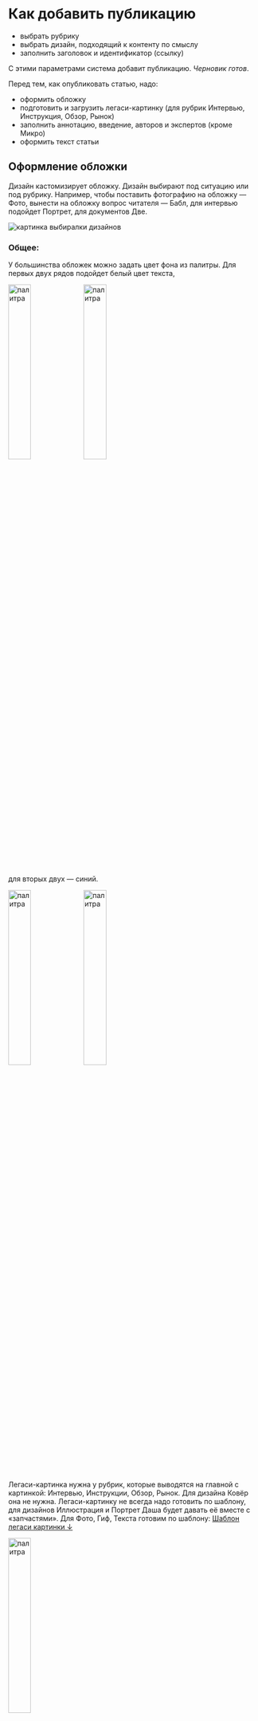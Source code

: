 # Как добавить публикацию
- выбрать рубрику
- выбрать дизайн, подходящий к контенту по смыслу
- заполнить заголовок и идентификатор (ссылку)

С этими параметрами система добавит публикацию. *Черновик готов*.

Перед тем, как опубликовать статью, надо:
- оформить обложку
- подготовить и загрузить легаси-картинку (для рубрик Интервью, Инструкция, Обзор, Рынок)
- заполнить аннотацию, введение, авторов и экспертов (кроме Микро)
- оформить текст статьи

## Оформление обложки

Дизайн кастомизирует обложку. Дизайн выбирают под ситуацию или под рубрику. Например, чтобы поставить фотографию на обложку — Фото, вынести на обложку вопрос читателя — Бабл, для интервью подойдет Портрет, для документов Две.

![картинка выбиралки дизайнов](pics/design-select.png)

### Общее:

У большинства обложек можно задать цвет фона из палитры. Для первых двух рядов подойдет белый цвет текста, 

<img src="pics/palette-1.png" alt="палитра" width="30%"><img src="pics/text-select-2.png" alt="палитра" width="30%">

для вторых двух — синий.

<img src="pics/palette-2.png" alt="палитра" width="30%"><img src="pics/text-select-1.png" alt="палитра" width="30%">

Легаси-картинка нужна у рубрик, которые выводятся на главной с картинкой: Интервью, Инструкции, Обзор, Рынок. Для дизайна Ковёр она не нужна.
Легаси-картинку не всегда надо готовить по шаблону, для дизайнов Иллюстрация и Портрет Даша будет давать её вместе с «запчастями». Для Фото, Гиф, Текста готовим по шаблону: [Шаблон легаси картинки ↓](https://yadi.sk/i/if2w0sVjxRxjnw)

<img src="pics/legacy-button.png" alt="палитра" width="30%">

У всех статей саммари опционально, включается галочкой.

<img src="pics/summary.png" alt="саммари" width="30%">

У всех дизайнов кроме Пустого сниппеты формируются автоматически.

<br>

### Особенности дизайнов:

#### Ковёр 

Картинка занимает всю обложку, все старые картинки 2500x1000 подходят.

#### Текст 

Без картинки. 

#### Иллюстрация 

Картинка с прозрачным фоном в формате png. 

<img src="pics/padding-1.png" alt="Иллюстрация" width="30%"><img src="pics/checkbox-padding-2.png" alt="чекбокс" width="30%">

Если картинка зарезается краями обложки, галочку «с полями» надо убрать.

<img src="pics/padding-2.png" alt="Иллюстрация" width="30%"><img src="pics/checkbox-padding-1.png" alt="чекбокс" width="30%">

#### Фото 

У загруженной фотографии настраивается форма овала для того чтобы лучше показать объекты на фото.

<img src="pics/photo-mask.png" alt="маски овалы" width="50%">

#### Портрет 

Загружаем две картинки: фон 2500x1000 и портрет с прозрачным фоном.

#### Микро 

Компактный дизайн для быстрых публикаций — без авторов и экспертов, введения и картинки на обложке.

#### Пустой

Дизайн для экспериментов, если надо начать статью сразу с текста, без обложки.

![pics/Screenshot_2019-09-09_at_12.26.01.png](pics/Screenshot_2019-09-09_at_12.26.01.png)

В пустом дизайне заранее есть вёрстка для шапки. С местом под картинку `.cover-image`, заголовком `h1`, аннотацией `.annotation` и введением `.publication-intro`. 

Внутри`.publication-intro` есть модуль `@blade(authors_and_experts)` , который добавляет блок авторов и экспертов. Авторы и эксперты заполняются в админке как обычно.

```jade
.top
  .cover-image

    .tint
  .text
    h1 Заголовок пустого формата
    .annotation
      p Здесь аннотация пустого формата
    @blade(socials)
.publication-intro
  p Введение для статьи. Такое длинющее, на всю ширину
  @blade(authors_and_experts)
```

Текст из полей «заголовок» и «аннотация» попадет в мета текст. Чтобы заголовок и аннотация появились в статье, их надо заполнить вручную внутрь `h1` и `.annotation`.

![pics/Screenshot_2019-09-13_at_16.18.56.png](pics/Screenshot_2019-09-13_at_16.18.56.png)

Для того, чтобы поставить обложку, загрузите ее как обычную картинку внутрь `.cover-image` . И добавьте к верхнему тегу `.top` тег `.white`, это перекрасит текст на обложке в белый цвет.

```jade
.top.white
  .cover-image
    [IMG name="analysis1.jpg"]
    .tint
  .text
    h1 Заголовок пустого формата
    .annotation
      p Здесь аннотация пустого формата
    @blade(socials)
.publication-intro
  p Введение для статьи. Такое длинющее, на всю ширину
  @blade(authors_and_experts)
```

Если обложка и введение не нужны, удалите предзаполненную верстку — статья начнется сразу с текста.


<br>


# Оформление текста

- [Оформление функциональных блоков](#оформление-функциональных-блоков)
- [Ссылки](#ссылки)
- [Абстрактные стили оформления](#абстрактные-стили-оформления)
- [«Короче»](#короче)
- [Настройка фона публикации](#настройка-фона-публикации)
- [Запретить перенос строки](#Запретить-перенос-строки)
- [Оформление иллюстраций и видео](#Оформление-иллюстраций)
- [Тесты-Квизы](#Тесты-Квизы)
  - [Тест «Какой ты…»](#тест-какой-ты)
  - [Тест «Насколько ты…»](#тест-насколько-ты)
- [Виджеты](#Виджеты)
  - [Блок с рекламой](#Блок-с-рекламой)
  - [Голосовалка](#Голосовалка)
  - [Банковская форма](#Банковская-форма)
  - [Ползунок](#Ползунок)
- [Комментарии](#Комментарии)
- [Шаринг](#Шаринг)


## Оформление функциональных блоков

### Заголовки

```jade
h2 О чем говорит ограничение ответственности

p Если партнер настаивает на ограничении ответственности в договоре, для компании это может быть сигналом. Например, она заключает с поставщиком договор на миллион, а он настаивает на ответственности в десять тысяч рублей. Возможно, стоит проверить отзывы об этом поставщике. Вдруг он часто срывает сроки или резко прекращает сотрудничество.

h3 Какие исключения

p Компания может ограничить свою ответственность, если работает по агентскому или инвестиционному договору. Это те случаи, когда компания не сама оказывает услуги или поставляет товары, а зависит от других компаний
```

![pics/Untitled.png](pics/Untitled.png)

В качестве альтернативы h2 можно использовать h6, они выглядят одинаково, но h6 не идёт в скролл-навигацию (которая в правом углу). Это когда заголовков слишком много.

<br>

### Пример

```jade
p.example Кофейня «Бублик» заключает договор с хлебозаводом на поставку круассанов на 2 млн в год. Ограничение ответственности по договору — 10 000 рублей.
```

![pics/Untitled.png](pics/Untitled-2.png)

<br>

### Цитата

```jade
p.cite По сути компания должна заранее предупредить партнера, что не сможет исполнять договор. Например, поставщик бубликов из примера должен был заранее сообщить, что закрывает производство бубликов.
```

![pics/Untitled.png](pics/Untitled-3.png)

<br>

### Слова читателя

```jade
p Александр Хорошев

.speech-bubble
  p Зависит от ситуации. Вообще, у нас не принято не повышать зарплату, не просить о ее повышении. Что странно, ведь квалификация работников растет. Если разница небольшая, может дело в том, что сотруднику тупо не хватает денег. Можно оговорить рост з/п, в сочетании с повышением ответственности. Если денег предлагают ощутимо больше, ну значит, сотрудник перерос вашу конторку. Селяви, это частое явление. Растите быстрее.
  p А бывает еще так, что предложили больше — и слава богу. Потому что с определенным работником бывает так, что и платить больше ты ему не можешь (может, не нарабатывает он, или, может, работа именно у тебя не дает ему возможности раскрыться), и уволить жалко. Тогда такая ситуация только на руку работодателю.
```

![pics/Untitled.png](pics/Untitled-4.png)




<br>

## Ссылки

### Царская ссылка на свою статью

```jade
.banner-image
  [IMG name="Mb_detskiy-center-inst-4.png"]
a.banner.self-link.orange(href="/all/assessment")
  .caption Читать в «Деле»
  h6 Как проходить спецоценку труда
```

![pics/Screenshot2018-11-23at10.38.04.png](pics/Screenshot2018-11-23at10.38.04.png)

Некадрированные картинки из статей без фона лежат [в яндекс диске](https://yadi.sk/d/Jc5BcbG0IDFIgg)

Картинку для царской ссылки предварительно надо подготовить в пропорциях 3:2. Файл с заготовкой для кадрирования: 

[self-link-images.psd](templates/self-link-images.psd)

Кадрированные картинки [в яндекс диске](https://yadi.sk/d/4pnhEEsIVZ8wXw) (можно сразу брать для вёрстки)

Фон берем с обложки статьи, на которую ссылаемся. Тег после `a.banner.self-link`  (в примере выше — `.orange`) заменяет цвет фона:

<img src="pics/2018-11-2012.23.20.jpg" alt="предустановленные цвета" width="50%">

<br>

### Ссылка в тексте

```jade
p #[a(href='https://www.nalog.ru/rn77/') О налоге на имущество организаций] 
// важно, чтобы после скобки был пробел ↑
на сайте ФНС
```

```jade
p <a href='https://www.nalog.ru/rn77/'>О налоге на имущество организаций</a> на сайте ФНС
```

со счетчиками:

```jade
p <a href='https://www.nalog.ru/rn77/' data-goal-click="article-all-1">О налоге на имущество организаций</a> на сайте ФНС
```

<br>

### Ссылка на свою статью в тексте

```jade
Мы написали об этом #[a(href='/all/open/') инструкцию].
//   важно, чтобы после скобки был пробел ↑
```

```jade
Мы написали об этом <a href='/all/open/'>инструкцию</a>.
```

Ссылка на статью должна быть *локальной* (то есть, убираем из ссылки `https://delo.modulbank.ru`)

![pics/ScreenShot2018-08-09at22.05.16.png](pics/ScreenShot2018-08-09at22.05.16.png)

<br>

### Ссылка-кнопка

```jade
p
  a.button-link(href='http://kad.arbitr.ru/Card/0d222f42-991e-4636-9997-6eab45d06d82') Судебное дело
```

![pics/Screenshot2019-01-18at11.52.04.png](pics/Screenshot2019-01-18at11.52.04.png)




<br>

## Абстрактные стили оформления

Это когда стиль описывает визуальное оформление, а не функцию. Как его применять, решает автор

### Сноска

Ставится *перед* блоком, с которым должна выравниваться по вертикали

```jade
p.note Возмещение убытков — в статье 15 Гражданского кодекса

p Под убытками тут понимают реальный ущерб и упущенную выгоду. Реальный ущерб возникает, когда повредили или потеряли имущество. Упущенная выгода — доходы, которые компания могла бы получить, если бы обе стороны исполнили обязательства. Могла получить, но не получила.
```

![pics/Untitled.png](pics/Untitled-5.png)

<br>

### Сноска с несколькими предложениями

Ставится *перед* блоком, с которым должна выравниваться по вертикали

```jade
.note
  p <strong> Налоговая выгода — уменьшение налогов:</strong> вычеты, налоговые каникулы, уменьшение доходов на расходы на упрощенке.
  p <strong> Необоснованная налоговая выгода</strong> — незаконное уменьшение налогов: фиктивные расходы, работа с фирмами-однодневками.
```

![pics/ScreenShot2018-08-09at21.44.57.png](pics/ScreenShot2018-08-09at21.44.57.png)

<br>

### Цифра и подпись

Ставится *перед* блоком, с которым должна выравниваться по вертикали

```jade
.note
  .figure 500 рублей
  .caption в час стоило первое помещение школы танцев Анастасии
```

![pics/Untitled.png](pics/Untitled-6.png)

<br>

### Несколько ссылок в одной сноске

Ставится *перед* блоком, с которым должна выравниваться по вертикали

```jade
.note
  p #[a(href='http://www.consultant.ru') Статья 346.45 Налогового кодекса об условиях действия патента]
  p #[a(href='https://.kontur.ru') Письмо Минфина о перерасчете стоимости патента от 24.02.2016]
  p #[a(href='https://normativ.kontur.ru/document?moduleId=1&documentId=275693') Письмо Минфина о перерасчете стоимости патента от 25.05.2016]
```

![pics/ScreenShot2018-08-09at22.00.36.png](pics/ScreenShot2018-08-09at22.00.36.png)

<br>

### Ссылка c фотографией в сноске

Ставится *перед* блоком, с которым должна выравниваться по вертикали

```jade
.note
  a(href="https://docs.google.com/document/d/1xfkKupBuUSpgbL2qKtPhpzAv7QZ8mpu4pPb_e96eY9w/edit")
    [IMG name="2429-2-1-411.png"]
    Акт осмотра от эксперта статьи
```

![pics/ScreenShot2018-08-09at21.02.24.png](pics/ScreenShot2018-08-09at21.02.24.png)

<br>

### Ссылка на свою статью с картинкой

Ставится *перед* блоком, с которым должна выравниваться по вертикали

```jade
a.note.self-link(href="/all/martenity-pay")
  [IMG name="1900-2-1.png"]
  p Как ИП получить декретные
```

Ссылка должна быть *локальной*

![pics/ScreenShot2018-08-09at20.59.25.png](pics/ScreenShot2018-08-09at20.59.25.png)

<br>

### Ссылка на свою статью без картинки

Ставится *перед* блоком, с которым должна выравниваться по вертикали

```jade
a.note.self-link(href="/all/dependent") 
  p Когда налоговая подозревает взаимозависимость в «Деле»
```

Ссылка должна быть *локальной*

![pics/ScreenShot2018-08-09at21.09.42.png](pics/ScreenShot2018-08-09at21.09.42.png)

<br>

### Ярлык «Шаг»

```jade
h2 
  span.step Шаг 1.
  span  Провести собрание участников
//     ↑ дополнительный пробел
```

![pics/Screenshot2019-01-18at12.11.30.png](pics/Screenshot2019-01-18at12.11.30.png)

Вместо «шага» можно поставить любое слово. Перед заголовком нужен дополнительный пробел, чтобы в содержании справа не слиплись слова: «Шаг 1Провести».

Если боковой навигации не видно, надо немного уменьшить масштаб страницы с помощью `Cmd -`

<br>

### Еще статьи

```jade
.plate
  .columns
    .narrow-column
      p Статьи «Дела», чтобы избежать штрафов
    .wide-column
      p #[a(href='/all/fas')<strong>Что нельзя рекламировать</strong>]
      p #[a(href='/all/govorit_o_konkurentah')<strong>Чего нельзя говорить о конкурентах</strong>]
      p #[a(href='/all/sms')<strong>Как рассылать смс без штрафа</strong>]
```

![pics/Screenshot2019-01-18at12.00.15.png](pics/Screenshot2019-01-18at12.00.15.png)

<br>

### Маркер

```
p Под убытками тут понимают реальный ущерб и упущенную выгоду. <span class="marker">Реальный ущерб возникает, когда повредили или потеряли имущество.</span> Упущенная выгода — доходы, которые компания могла бы получить, если бы обе стороны исполнили обязательства. Могла получить, но не получила.
```

![pics/Untitled.png](pics/Untitled-7.png)

<br>

### Плашка

```
.plate
  p В договоре с «Легионом» было ограничение ответственности. Но суд посчитал этот пункт ничтожным, и «Легиону» пришлось выплатить полный ущерб.
```

![pics/Untitled.png](pics/Untitled-8.png)

<br>

### Колонки (без выравнивания текста между колонками)

```
.columns
  .column
    h5 Подозрительно
    p Компании работают в одной сфере, но делят участки. Одна делает каркас мебели, другая — натягивает на каркас ткань.
    p Компании работают в одном здании. Всю аренду оплачивает одна из компаний.
  .column 
    h5 Внушает доверие
    p У каждой компании свой договор на аренду.
    p Компании работают в одной сфере, но с разными процессами. Одна — производит новую мебель, другая — ремонтирует старую.
```

![pics/ScreenShot2018-08-09at21.52.24.png](pics/ScreenShot2018-08-09at21.52.24.png)

<br>

### Таблица

Две колонки

```
.table
  .th
    .td
      h5 Что делает ЦРМ
    .td
      h5 Примеры
  .tr
    .td
      p Накапливает информацию о клиенте
    .td
      p Записывает имя клиента, день рождения, частоту обращений, что покупает и на какие суммы, почему отказывается.
      p Знает всё, что хотел и спрашивал клиент вчера и два года назад.
  .tr
    .td
      p Помогает с продажами
    .td
      p Собирает вопросы клиента из письма.
      p Напоминает сотрудникам о задаче: что сделать, кому, когда и для кого.
      p Напоминает клиенту об оплате.
      p Готовит форму оплаты, которую можно поставить на лендинг за минуту.
      p Показывает складские остатки.
```

![pics/Untitled.png](pics/Untitled-9.png)

Три колонки

```
.table.three-columns
  .th
    .td
      h5 Первая
    .td
      h5 Вторая
    .td
      h5 Третья
  .tr
    .td
      p Накапливает информацию о клиенте
    .td
      p Записывает имя клиента, день рождения, частоту обращений, что покупает и на какие суммы, почему отказывается.
    .td
      p Знает всё, что хотел и спрашивал клиент вчера и два года назад.

```

<br>

### Списки

Ненумерованный

```
p По закону ликвидация занимает четыре месяца. Если кратко, процедура такая:
ul
  li участники принимают решение о ликвидации и назначают ликвидационную комиссию;
  li составляют протокол собрания с решением о ликвидации и уведомление о ликвидации по форме Р15001;
  li в течение трех дней после решения сообщают в регистрирующую налоговую о ликвидации, отдают протокол и уведомление;
  li через пять дней налоговая выдает лист о том, что сделала запись в реестр юридических лиц, и компания начинает процесс ликвидации;
  li компания публикует запись о ликвидации в «Вестнике государственной регистрации»;
```

![pics/ScreenShot2018-08-09at21.14.04.png](pics/ScreenShot2018-08-09at21.14.04.png)

Нумерованный

```
ol
  li сумму инвестиций,
  li сроки траншей,
  li в каком виде будет оформлен транш — заем или уставной капитал.
  Если заем, то инвестору это удобно, а у бизнеса будет обязательство;
  li планы;
  li периодичность встреч и сферы ответственности.
```

![pics/Untitled.png](pics/Untitled-10.png)

Диалог:

```jade
.dialog
  p — Геннадий, я хочу платить аренду безналично. Как нам перейти на
  безналичный расчет?
  p — Хммм. Ну мне это неудобно.
  p — Понимаю. Но, к сожалению, мне теперь неудобно платить наличными.
```




<br>

## «Короче»

Добавляется в специальный "Саммари" раздел в конце редактора

![pics/ScreenShot2018-08-09at22.10.48.png](pics/ScreenShot2018-08-09at22.10.48.png)

```jade
h5 Короче
.columns
  .column
    h4 Кто может оформить вычет
    p ИП на ЕНВД или патентной системе. ООО оформить вычет не могут. ИП на ОСНО, УСН или ЕСХН тоже не смогут получить вычет
  .column
    h4 Какие документы подать для вычета
    p На патенте: заявление по форме Минфина или в произвольной форме.
    p На ЕНВД: декларацию по итогам квартала по рекомендованной налоговой форме. В декларацию вписать нужно вписать расходы на кассу и налог, уменьшенный на стоимость кассы.

h4.figure 18 000 ₽
p размер вычета за одну кассу.
```

![pics/ScreenShot2018-08-09at22.12.29.png](pics/ScreenShot2018-08-09at22.12.29.png)

<br>

### Саммари для интервью. Описание с заголовком

```jade
h5 Коротко
.columns
  .column
    p Бизнес
    h4 Сбор и сортировка пластиковых отходов
  .column
    p Территория
    h4 Москва
  .column
    p Год создания
    h4 2018
  .column
    p Расходы на запуск
    h4 8 млн рублей
```

![pics/Screenshot_2019-10-17_at_17.41.36.png](pics/Screenshot_2019-10-17_at_17.41.36.png)

<br>

### Заголовок (цифра) с описанием

в таких случаях `p` заменяем на `.caption`, чтобы отступ между заголовком и текстом был меньше

```jade
h5 Коротко
.columns
  .column
    h4 1000
    .caption пациентов в год
  .column
    h4 250
    .caption сотрудников
  .column
    h4 2
    .caption корпуса
  .column
    h4 100
    .caption мест для пациентов
  .column
    h4 40-300 тысяч рублей
    .caption зарплаты
```

![pics/Screenshot_2019-10-16_at_15.32.28.png](pics/Screenshot_2019-10-16_at_15.32.28.png)




<br>

## Настройка фона публикации

![pics/Screenshot_2019-11-22_at_15.17.56.png](pics/Screenshot_2019-11-22_at_15.17.56.png)

Чекбокс «Тёмная тема» инвертирует весь текст в белый вне серого блока и красит фон сайта в чёрный. 

Чёрный можно поменять на другой в поле «Цвет». Поле принимает цвет в hex-формате: `#2c372c`. 

Чтобы поставить картинку на фон, загрузите ее как обычно, а потом скопируйте в поле «Изображение» имя картинки (внутри кавычек):

```jade
[IMG name="elka.jpg"]
```

![pics/Screenshot_2019-11-22_at_15.24.44.png](pics/Screenshot_2019-11-22_at_15.24.44.png)

Если используете картинку, подбирайте цвет фона близким к цвету картинки, чтобы «заменить» ее, пока она грузится.

![pics/Screenshot_2019-11-22_at_15.25.18.png](pics/Screenshot_2019-11-22_at_15.25.18.png)




<br>

## Запретить перенос строки

чтобы части числа и рубли не отрывались друг от друга, заворачивайте в <nobr>, вот так:

```jade
Всего он украл на <nobr>200 000 рублей</nobr>
```

и тогда все части «слова» `200 000 рублей` будут целиком переносится на следующую строку




<br>

## Оформление иллюстраций

![pics/Untitled.png](pics/Untitled-11.png)

Чтобы вставить иллюстрацию в текст, можно нажать на иконку и выбрать файл, а можно просто перетащить его прямо в редактор. Появится такая строчка:

```jade
[IMG name="filename.png"]
```

Где стоит эта строчка, там изображение и появится. Если строчка потерялась, можно кликнуть в иконку загруженного файла, и она вставится снова.

<br>

### Картинка с подписью

```jade
.image
  [IMG name="2390-2-1-fajzulenovaimage3.png"]
  .caption Все преподаватели школы в новом помещении на Лубянке
```

![pics/Untitled.png](pics/Untitled-12.png)

<br>

### Картинки меньшей ширины (75%, 50%, 25%, 10%):

```jade
.image.reduced-width
  [IMG name="filename.png"]

.image.half-width
  [IMG name="filename.png"] 

.image.small-width
  [IMG name="filename.png"]

.image.icon-width
  [IMG name="filename.png"]
```

**Стандартная ширина (100%)**

![pics/ScreenShot2018-08-09at21.24.47.png](pics/ScreenShot2018-08-09at21.24.47.png)

**.image.reduced-width (75%)**

![pics/ScreenShot2018-08-09at21.24.33.png](pics/ScreenShot2018-08-09at21.24.33.png)

**.image.half-width (50%)**

![pics/ScreenShot2018-08-09at21.24.21.png](pics/ScreenShot2018-08-09at21.24.21.png)

**.image.small-width (25%)**

![pics/ScreenShot2018-08-09at21.24.10.png](pics/ScreenShot2018-08-09at21.24.10.png)

**.image.icon-width (10%)**

![pics/ScreenShot2018-08-09at21.23.53.png](pics/ScreenShot2018-08-09at21.23.53.png)


*у галереи и картинки есть мега ширина для больших картинок. занимает текстовую колонку и боковую колонку справа*
```
.image.full-width
```

<br>

### Картинки в две колонки

```jade
.image
  .columns
    .column
      [IMG name="7-survilo-1.jpg"]
    .column
      [IMG name="7-survilo-2.jpg"]
  .caption Ольга Лаврентьева рассказывает в романе историю своей бабушки, которая прошла войну и пережила блокаду Ленинграда
```

![pics/Screenshot_2019-10-16_at_15.27.01.png](pics/Screenshot_2019-10-16_at_15.27.01.png)

<br>

### Галерея

```jade
.fotorama
  [IMG name="image-1.jpg"]
  [IMG name="image-2.jpg"]
  [IMG name="image-3.jpg"]
```

![pics/Screenshot_2019-11-26_at_21.11.04.png](pics/Screenshot_2019-11-26_at_21.11.04.png)

чтобы настроить ширину, впишите значение в процентах(75% для `reduced-width`, 50% для `half-width`)

```jade
.fotorama(data-width="75%")
```

<br>

Чтобы добавить подписи к каждой картинке, надо вставить картинки по-другому. Скопировать их `name` 

```jade
[IMG name="kitty.jpg"]
```

и вставить вместо многоточия. Описание добавить внутрь `data-caption`.

```jade
img(src="/storage/publication-images/..." data-caption="...")
```

Получится такая конструкция

```jade
.fotorama
  img(src="/storage/publication-images/kitty.jpg" data-caption="Котик ест блинчики")
  img(src="/storage/publication-images/kitty-2.jpg" data-caption="Если денег нет совсем, можно выучиться на священника и получить свой приход. Правда, бизнес этот так себе: дорогие иконы, маленькая выручка и тяжелая работа без пенсий и выходных.")
```

<br>


Вот это всё комбинируется, например так:

```jade
p У меня даже мысли такой не было. Ты первая, кто задает мне такой вопрос.

.plate
  p Мне было 18, и я не думала, что что-то не получится. Я не знала, что
  бывают сложности. Мне нужно было заработать пять тысяч рублей, я думала:
  «Надо пойти по району, расклеить объявления о школе, и клиенты придут».

  .note
    .figure 500 рублей
    .caption в час стоило первое помещение школы танцев Анастасии
  
  p Я обратилась в какую-то контору на Войковской, там мне сделали
  позорный дизайн объявлений: ярко-желтая бумага, черные надписи, какая-то
  танцующая пара из фотобанка. Тираж был тысяча листовок.

  .image
    [IMG name="2390-2-1-fajzulenovaimage3.png"]
    .caption Все преподаватели школы в новом помещении на Лубянке

  p В этом не было ничего плохого, но инвесторы стали чаще приезжать
  в «Касабланку», интересоваться, общаться с персоналом. Мне это не 
  нравилось, да и мы так не договаривались с самого начала.
```

![pics/Untitled.png](pics/Untitled-13.png)

<br>

### Видео

```
[VIDEO id="https://youtu.be/y-wL4dnBY2I"]
```

Где стоит эта строчка, там видео и появится. Если видео из внешнего ресурса, то используем глобальную ссылку на видео.

![pics/ScreenShot2018-08-09at21.01.47.png](pics/ScreenShot2018-08-09at21.01.47.png)




<br>

## Тесты-Квизы

Разметка тестов похожа. Механику и внешний вид изменяют модификаторы `.true-false`, `.no-image`

```jade
.quiz // без модификатора, «Какой ты»

.quiz.no-image // тест без картинок

.quiz.true-false // тест «Насколько ты»

.quiz.custom // без обертки кнопок, добавления кнопки «дальше» и без вставки цифры результатов в true-false
```

Можно использовать два модификатора сразу:

```jade
.quiz.true-false.no-image // тест «Насколько ты» без картинок
```

Различия:

- У теста «насколько ты» `value` кнопок меняется на числа, 0 — нет, 1 — да,
- в кнопках добавляется пояснение к ответу `.caption`,
- в результатах `data-result-value` меняется на числа вместо букв, цифры 5/5 вставляются автоматически.

<br>

### Тест «Какой ты…»

**Механика:**

Читатель отвечает на вопросы, за каждый тип ответа набирает баллы. Побеждает тип ответа с большим количеством баллов.

Неправильных ответов нет.

Количество результатов равно количеству вариантов ответа.

**Пример:**

Ответы: A, B, C ,D.

Больше всего A`(value="a")` — показываем A`(data-result-value="a")`. Больше всего B — B.

Если два типа ответов набирают одинаковое количество баллов, то случайно выбираем, какой из них показать. A и B одинаково — выбираем случайно между A и B, B и C — между B и C.

Если у трёх и более результатов одинаковое количество баллов, то показываем случайный результат из A, B, C, D.

```jade
noindex
  .quiz
    .question
      [IMG name="1-nastroenie-1.jpg"]
      p Как настроение?
      .answers
        button(value="a") Отлично! Чувствую бодрость и воодушевление!
        button(value="b") Да неплохо вроде, и день проходит нормально
        button(value="c") Мною движет гнев! Никто ничего нормально не может сделать без меня!!!
        button(value="d") Позитив окутывает меня, как облако успеха
        button(value="e") Да чет так себе, вообще не очень
        button(value="f") Некогда! Отстаньте!
    .question
      [IMG name="1-nastroenie-1.jpg"]
      p Как настроение?
      .answers
        button(value="a") Отлично! Чувствую бодрость и воодушевление!
        button(value="b") Да неплохо вроде, и день проходит нормально
        button(value="c") Мною движет гнев! Никто ничего нормально не может сделать без меня!!!
        button(value="d") Позитив окутывает меня, как облако успеха
        button(value="e") Да чет так себе, вообще не очень
        button(value="f") Некогда! Отстаньте!
  
    .result(data-result-value="a")
      .snippet
        [IMG name="trudyaga-snippet.png"]
      .caption
        h4 Вы — неутомимый трудяга
        p Вы работаете днем и ночью, а во сне придумываете как увеличить прибыль и уменьшить расходы. Коллеги равняются на вас, а сотрудники умоляют о передышке. Не забывайте отдыхать!
        @blade(questions_socials)
      .image
        [IMG name="trudyaga.png"]
    .result(data-result-value="b")
      .snippet
        [IMG name="trudyaga-snippet.png"]
      .caption
        h4 Вы — неутомимый трудяга
        p Вы работаете днем и ночью, а во сне придумываете как увеличить прибыль и уменьшить расходы. Коллеги равняются на вас, а сотрудники умоляют о передышке. Не забывайте отдыхать!
        @blade(questions_socials)
      .image
        [IMG name="trudyaga.png"]
```

![pics/Screenshot_2019-10-17_at_17.36.34.png](pics/Screenshot_2019-10-17_at_17.36.34.png)
*вариация теста с картинкой к каждому вопросу*

Картинка в «результате» занимает 60% ширины. В вёрстке она прилипает к правому нижнему углу, поэтому зарезать можно снизу и справа. Или ставить объект по центру области картинки. Размер 1360×1240

![pics/Screenshot_2020-03-10_at_13.43.48.png](pics/Screenshot_2020-03-10_at_13.43.48.png)

[Шаблон картинки для «результата» ↓](templates/quiz-result-pic.psd)

<br>

### Тест «Насколько ты…»

**Механика:**

Читатель отвечает на вопросы, за каждый *правильный* ответ получает один балл. После каждого ответа показываем, правильный или неправильный был ответ. Максимальное количество очков равно количеству вопросов.

Есть неправильные ответы.

Результатов больше чем вопросов на одну штуку (плюс результат за 0 очков).

**Пример:**

5 вопросов, ответы: A(0), B(0), C(1), D(0). (`value="0"` — неправильный, `value="1"` — правильный). У кнопок добавляется текст (`.caption`), который появится после нажатия: пояснение, правильный или неправильный ответ. 

```jade
button(value="1") 
  p Текст на кнопке
  .caption Дополнительный текст
```

Если читатель набрал 3 балла, показываем результат 3/5 — `data-result-value="3"`. Если набрал 0 — 0/5 `data-result-value="0"`.

Ниже пример теста без картинок к вопросам:

```jade
noindex
  .quiz.no-image.true-false
    .question
      p Давайте начнем с легкого. Что такое «яйцебитня»?
      .answers
        button(value="1") 
          p Ой, это очевидно. Эта комната, где разбивают яйца!
          .caption Угадали! Правда, это целых три комнаты: одна для хранения яиц, вторая для мойки, третья — для приготовления яичной массы
        button(value="0") 
          p Да вы сами это придумали, нет такого
          .caption Если бы. Яйцебитня — это три комнаты для хранения, мойки и приготовления яиц
        button(value="0") 
          p Это кладовка, которую пристраивали к кухне в средневековых замках
          .caption Мы бы не удивились, но нет. Яйцебитня — это три комнаты для хранения, мойки и приготовления яиц
    .question
      p А теперь посложнее. Сколько нужно вымачивать зелень в уксусе перед тем, как отправить ее в салат?
      .answers
        button(value="0") 
          p Зелень? В уксусе? Не может быть такого!
          .caption Еще как может! Правила рекомендуют замачивать зелень для салатов в растворе уксуса аж на 3 минуты 
        button(value="0") 
          p Зависит от вида зелени. Укроп, петрушку, рукколу — 3 минуты, базилик, розмарин — хватит 1 минуты
          .caption А вы бы могли быть составителем санпинов! Но на самом деле вид зелени никак не влияет на время
        button(value="1") 
          p Всю зелень нужно замачивать на 3 минуты, не меньше
          .caption Бинго! Теперь пойдемте вытаскивать из уксуса наш итальянский базилик
  
    .result(data-result-value="5")
      .snippet
        [IMG name="snippet-sanpin-5.png"]
      .caption
        h4 Санпины — моих рук дело
        p Может, вы даже захотите похвастаться этим:
        @blade(questions_socials)
      .image      
    .result(data-result-value="4")
      .snippet
        [IMG name="snippet-sanpin-4.png"]
      .caption
        h4 Санпины — моих рук дело
        p Не знаем, захотите ли вы об этом рассказать, но вдруг:
        @blade(questions_socials)
      .image
```

![pics/Screenshot_2020-02-17_at_13.00.18.png](pics/Screenshot_2020-02-17_at_13.00.18.png)
*вариация теста без картинки к каждому вопросу*

<br>

### Сниппеты

На сниппетах пишем текст от первого лица

<img src="pics/Group_3_Copy_8.png" width="45%">   <img src="pics/sanpin-5_copy_5.png" width="45%">

Картинки-сниппеты для результатов теста загружаются вручную.

Сниппет для всей статьи через форму под заголовком:

![pics/Screenshot_2020-02-13_at_12.54.33.png](pics/Screenshot_2020-02-13_at_12.54.33.png)

Сниппеты для результатов — как обычную картинку для статьи

```jade
.result(data-result-value="4")
  .snippet
    [IMG name="snippet-sanpin-4.png"] //<- вместо этой
  .caption
    ...
```

Шаблоны для сниппетов: 

[для обычного теста ↓](templates/quiz-snippet.psd)

[для правильно/неправильно ↓](templates/quiz-true-false-snippet-2.psd)




<br>

## Виджеты

### Блок с рекламой

```jade
@include Валютный контроль
```

Названия блоков находятся в разделе "Блоки"

![pics/ScreenShot2018-08-13at14.23.10.png](pics/ScreenShot2018-08-13at14.23.10.png)

<br>

### Голосовалка

```jade
noindex
  .poll(data-poll-name="bar333" data-poll-enddate="2019-09-17 14:28:00")
    h4 Что сделает Элеонора в декабре?
    button.positive(data-poll-value="1")
      .chart
      p Выйдет на прибыль
    button.negative(data-poll-value="2")
      .chart
      p Закроет бар
```

![pics/Screenshot_2019-09-17_at_13.40.18.png](pics/Screenshot_2019-09-17_at_13.40.18.png)

Голосовалка для двух вариантов ответа. Новой голосовалке надо дать имя `data-poll-name`, тогда результаты будут записываться в базу данных, и настроить дату окончания `data-poll-enddate`. Настраивается заголовок `h4` и текст на кнопках `p`. Классы `.positive` и `.negative` красят кнопки в сине-зеленый или желто-оранжевый.

Ответов может быть несколько

```jade
noindex
  .poll(data-poll-name="many" data-poll-enddate="2020-12-17 14:28:00")
    h4 Что делать с бюджетом?
    button(data-poll-value="1")
      .chart
      p Копить
    button(data-poll-value="2")
      .chart
      p Потратить
    button(data-poll-value="3")
      .chart
      p Инвестировать
    button(data-poll-value="4")
      .chart
      p Раздать бедным
```

![pics/Screenshot_2019-11-14_at_20.45.32.png](pics/Screenshot_2019-11-14_at_20.45.32.png)

<br>

### Банковская форма

```jade
noindex
  .account-application-form(data-product-name="WBIZ")
    .welcome-text Чтобы получать только полезные сообщения, откройте счет в Модульбанке!
    .success-text Отлично! Вам позвонит специалист банка и всё расскажет. А теперь вернемся к статье 
    .error-text Не получилось передать ваш номер банку :–| Попробуйте позвонить сами: <a href="tel:+78001005454">+7 800 100-54-54</a>
    
    @blade(account_application_form)
```

![pics/Screenshot_2019-11-13_at_15.08.06.png](pics/Screenshot_2019-11-13_at_15.08.06.png)

В форме настраивается сообщение на синем фоне, текст после отправки формы и при ошибке.

Чтобы сообщить, в какой продукт банка отправить данные формы, надо указать код продукта `data-product-name`. Если текста в скобках `(data-product-name="WBIZ")` нет, данные из формы по умолчанию отправляются с пометкой "РКО".

Коды продуктов (в примере `WBIZ`) заполняем из таблицы. Если в код заполнили с ошибкой, форма будет выдавать ошибку при попытке отправить данные.

[Коды продуктов банка](https://www.notion.so/57c737d6e2704746a57d5ae803dfc048)
```здесь нужна таблица↑```

<br>

### Ползунок

```jade
@inclide Ползунок
```

![pics/Screenshot_2019-11-14_at_17.18.03.png](pics/Screenshot_2019-11-14_at_17.18.03.png)

В `Меню > Виджеты` тонкая настройка. Полный код:

```jade
noindex
  .business-slider
    .slider-number
      span#value 0
      span ₽
    
    input(type="range" min="0" max="12000000" value="0")
    
    .blue-plate.input-values
      .slider-caption(data-start-value="0" data-end-value="150000" data-step="10000")
        p Выучиться на священника и получить свой приход
        p Правда, бизнес этот так себе. Жена священника нам рассказала, на чём зарабатывает церковь, сколько тратит и какие проверки проходит.
        p #[a(href='/all/hram') Сколько зарабатывает церковь]
  
      .slider-caption(data-start-value="150000" data-end-value="250000" data-step="10000")
        p Автомастерская
        p Для открытия может хватить и 150 000 рублей, если не считать аренду. Всё зависит от того, сколько и какие машины будете ремонтировать. Наша героиня владеет автомастерской, руководит механиками, борется с полицией и обо всём рассказывает вам.
        p #[a(href='/all/kamenskaya') Полулегальная аренда и резина за хорошую работу]
      
      .slider-caption(data-start-value="250000" data-end-value="250001" data-step="100000")
        p Производство микрофонов
        p Предприниматель из Тулы закупил оборудование, нашел партнера и двенадцать миллионов и запустил производство микрофонов. Теперь в эти микрофоны поют ребята из Колд Плэй.
        p Почитайте подробнее: #[a(href='/manufacture/bazdyrev') «Мы делаем айфон в мире микрофонов»]
```

чтобы вставить кнопку «Больше денег», надо добавить в конце `.blue-plate` `button.button-link.next-number`

```jade
noindex
  .business-slider
    .slider-number
      span#value 0
      span ₽
    
    input(type="range" min="0" max="12000000" value="0")
    
    .blue-plate.input-values
      .slider-caption(data-start-value="0" data-end-value="150000" data-step="10000")
        p Выучиться на священника и получить свой приход
        p Правда, бизнес этот так себе. Жена священника нам рассказала, на чём зарабатывает церковь, сколько тратит и какие проверки проходит.
        p #[a(href='/all/hram') Сколько зарабатывает церковь]
  
      .slider-caption(data-start-value="150000" data-end-value="250000" data-step="10000")
        p Автомастерская
        p Для открытия может хватить и 150 000 рублей, если не считать аренду. Всё зависит от того, сколько и какие машины будете ремонтировать. Наша героиня владеет автомастерской, руководит механиками, борется с полицией и обо всём рассказывает вам.
        p #[a(href='/all/kamenskaya') Полулегальная аренда и резина за хорошую работу]
      
      .slider-caption(data-start-value="250000" data-end-value="250001" data-step="100000")
        p Производство микрофонов
        p Предприниматель из Тулы закупил оборудование, нашел партнера и двенадцать миллионов и запустил производство микрофонов. Теперь в эти микрофоны поют ребята из Колд Плэй.
        p Почитайте подробнее: #[a(href='/manufacture/bazdyrev') «Мы делаем айфон в мире микрофонов»]
      
      button.button-link.next-number Больше денег!
```

![pics/Screenshot_2019-11-22_at_15.15.07.png](pics/Screenshot_2019-11-22_at_15.15.07.png)

Прогрессивная шкала распределения цифр. К инпуту добавить класс `.pow` и увеличить максимальное значение на число в диапазоне от 0.1 до 0.5 (такое, чтобы в крайней правой точке выводилось корректное значение)

```jade
input.pow(type="range" min="0" max="12000000.5" value="0")
```

Точки расставляются сами




<br>

## Комментарии

Комменты включаются галочкой в админке. Если выключить комментирование — исчезнет только попап, новые нельзя написать, старые останутся.

![pics/Screenshot_2020-02-10_at_19.49.07.png](pics/Screenshot_2020-02-10_at_19.49.07.png)

Все люди с доступом в админку (то есть редакторы) оставляют комментарии от имени `редакции`. Чтобы комментировать от своего имени, лучше залогиниться через фейсбук в другом браузере.

Заблокированных читателей можно разблокировать через админку `Люди > Вонючки`




<br>

## Шаринг

### Социокнопки в теле статьи

Чтобы добавить дополнительные социокнопки перед комментариями:

```jade
.custom-socials
  p Рассказать друзьям:
  @blade(socials)
```

![pics/Screenshot_2020-02-10_at_19.43.57.png](pics/Screenshot_2020-02-10_at_19.43.57.png)

<br>

### Царский шаринг

при наведении мыши мелькают фразы как в инстраграм-сторисах «какой ты персонаж Дисней», после клика этот текст расшаривается в фейсбук как подпись к ссылке.

```jade
noindex
  .sharing-game
    .caption Поделиться и сказать
    .content
      .share-text Время – ваш союзник, лучше отложить принятие важного решения хотя бы на день.
      .share-text Внимание! Это сообшение содержит вирус любви! Он находит самого доброго и хорошего человека!
      .share-text Это послание из другой галактики самому доброму человеку. Миссия завершена успешно!
      .share-text Если в течение 15 секунд не крикнешь "УРА!", то все пропало!
```

![картинка](pics/Screenshot_2020-03-02_at_13.33.24.png)
